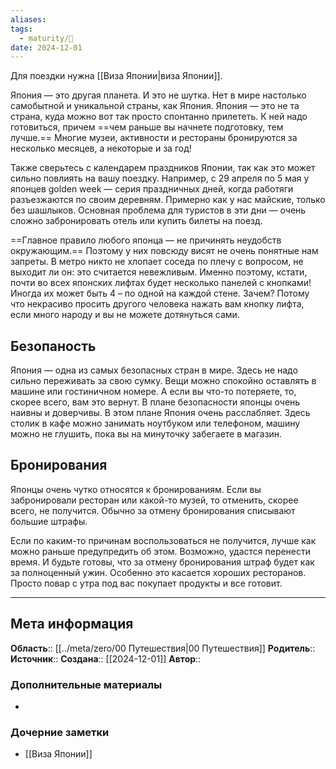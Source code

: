 ```yaml
---
aliases: 
tags:
  - maturity/🌱
date: 2024-12-01
---
```

Для поездки нужна [[Виза Японии|виза Японии]].

Япония — это другая планета. И это не шутка. Нет в мире настолько самобытной и уникальной страны, как Япония. Япония — это не та страна, куда можно вот так просто спонтанно прилететь. К ней надо готовиться, причем ==чем раньше вы начнете подготовку, тем лучше.== Многие музеи, активности и рестораны бронируются за несколько месяцев, а некоторые и за год!
  
Также сверьтесь с календарем праздников Японии, так как это может сильно повлиять на вашу поездку. Например, с 29 апреля по 5 мая у японцев golden week — серия праздничных дней, когда работяги разъезжаются по своим деревням. Примерно как у нас майские, только без шашлыков. Основная проблема для туристов в эти дни — очень сложно забронировать отель или купить билеты на поезд.

==Главное правило любого японца — не причинять неудобств окружающим.== Поэтому у них повсюду висят не очень понятные нам запреты. В метро никто не хлопает соседа по плечу с вопросом, не выходит ли он: это считается невежливым. Именно поэтому, кстати, почти во всех японских лифтах будет несколько панелей с кнопками! Иногда их может быть 4 – по одной на каждой стене. Зачем? Потому что некрасиво просить другого человека нажать вам кнопку лифта, если много народу и вы не можете дотянуться сами.
## Безопаность
Япония — одна из самых безопасных стран в мире. Здесь не надо сильно переживать за свою сумку. Вещи можно спокойно оставлять в машине или гостиничном номере. А если вы что-то потеряете, то, скорее всего, вам это вернут. В плане безопасности японцы очень наивны и доверчивы. В этом плане Япония очень расслабляет. Здесь столик в кафе можно занимать ноутбуком или телефоном, машину можно не глушить, пока вы на минуточку забегаете в магазин.

## Бронирования
Японцы очень чутко относятся к бронированиям. Если вы забронировали ресторан или какой-то музей, то отменить, скорее всего, не получится. Обычно за отмену бронирования списывают большие штрафы.

Если по каким-то причинам воспользоваться не получится, лучше как можно раньше предупредить об этом. Возможно, удастся перенести время. И будьте готовы, что за отмену бронирования штраф будет как за полноценный ужин. Особенно это касается хороших ресторанов. Просто повар с утра под вас покупает продукты и все готовит.


***
## Мета информация
**Область**:: [[../meta/zero/00 Путешествия|00 Путешествия]]
**Родитель**:: 
**Источник**:: 
**Создана**:: [[2024-12-01]]
**Автор**:: 
### Дополнительные материалы
- 

### Дочерние заметки
<!-- QueryToSerialize: LIST FROM [[]] WHERE contains(Родитель, this.file.link) or contains(parents, this.file.link) -->
<!-- SerializedQuery: LIST FROM [[]] WHERE contains(Родитель, this.file.link) or contains(parents, this.file.link) -->
- [[Виза Японии]]
<!-- SerializedQuery END -->

